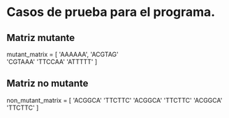 # Casos de prueba para el programa.

## Matriz mutante
mutant_matrix = [
    'AAAAAA',
    'ACGTAG'                              
    'CGTAAA'
    'TTCCAA'
    'ATTTTT'
]

## Matriz no mutante

non_mutant_matrix = [
    'ACGGCA'
    'TTCTTC'
    'ACGGCA'
    'TTCTTC'
    'ACGGCA'
    'TTCTTC'
]
